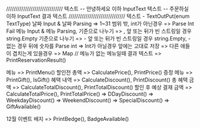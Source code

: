 //////////////////////////////
텍스트 -- 안녕하세요 이하
InputText
텍스트 -- 주문하실 이하
InputText
결과 텍스트
//////////////////////////////
텍스트 - TextOutPut(enum TextType)
날짜 Input & 날짜 Parsing => 1~31 범위 밖, int가 아닌경우 => Parse Int Fail
메뉴 Input & 메뉴 Parsing, 기준으로 나누기 => , 앞 또는 뒤가 빈 스트링일 경우 string.Empty
기준으로 나누기 => - 앞 또는 뒤가 빈 스트링일 경우 string.Empty, - 없는 경우
뒤에 숫자를 Parse int => Int가 아닐경우
앞에는 고대로 저장 => 다른 애들이 겹치는게 있을경우 => Map // 메뉴가 없는 메뉴일때
결과 텍스트
=> PrintReservationResult()

메뉴 => PrintMenu()
할인전 총액 => CalculatePrice(), PrintPrice()
증정 메뉴  => PrintGift(), IsGift()
혜택 내역 => CalculateDiscount(), PrintDiscount()
총 혜택 금액 => CalculateTotalDiscount(), PrintTotalDiscount()
할인 후 예상 결재 금액  => CalculateTotalPrice(), PrintTotalPrice()
=> DDayDiscount()
=> WeekdayDiscount()
=> WeekendDiscount()
=> SpecialDiscount()
=> GiftAvailable()

12월 이벤트 배지
=> PrintBedge(), BadgeAvailable()
